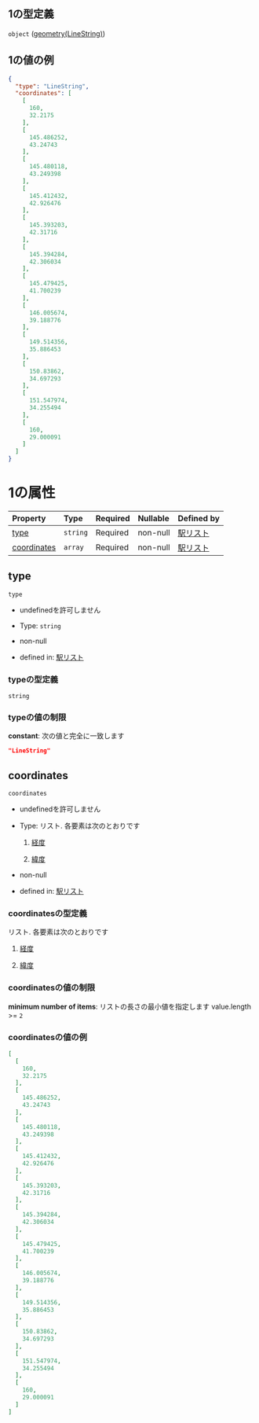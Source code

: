 ## 1の型定義

`object` ([geometry(LineString)](station-駅オブジェクト-properties-ボロノイ範囲-properties-geometrypolygonlinestring-oneof-geometrylinestring.md))

## 1の値の例

```json
{
  "type": "LineString",
  "coordinates": [
    [
      160,
      32.2175
    ],
    [
      145.486252,
      43.24743
    ],
    [
      145.480118,
      43.249398
    ],
    [
      145.412432,
      42.926476
    ],
    [
      145.393203,
      42.31716
    ],
    [
      145.394284,
      42.306034
    ],
    [
      145.479425,
      41.700239
    ],
    [
      146.005674,
      39.188776
    ],
    [
      149.514356,
      35.886453
    ],
    [
      150.83862,
      34.697293
    ],
    [
      151.547974,
      34.255494
    ],
    [
      160,
      29.000091
    ]
  ]
}
```

# 1の属性

| Property                    | Type     | Required | Nullable | Defined by                                                                                                                                                                                                                      |
| :-------------------------- | :------- | :------- | :------- | :------------------------------------------------------------------------------------------------------------------------------------------------------------------------------------------------------------------------------ |
| [type](#type)               | `string` | Required | non-null | [駅リスト](station-駅オブジェクト-properties-ボロノイ範囲-properties-geometrypolygonlinestring-oneof-geometrylinestring-properties-type.md "undefined#/items/properties/voronoi/properties/geometry/oneOf/1/properties/type")                    |
| [coordinates](#coordinates) | `array`  | Required | non-null | [駅リスト](station-駅オブジェクト-properties-ボロノイ範囲-properties-geometrypolygonlinestring-oneof-geometrylinestring-properties-linestringの座標リスト.md "undefined#/items/properties/voronoi/properties/geometry/oneOf/1/properties/coordinates") |

## type



`type`

*   undefinedを許可しません

*   Type: `string`

*   non-null

*   defined in: [駅リスト](station-駅オブジェクト-properties-ボロノイ範囲-properties-geometrypolygonlinestring-oneof-geometrylinestring-properties-type.md "undefined#/items/properties/voronoi/properties/geometry/oneOf/1/properties/type")

### typeの型定義

`string`

### typeの値の制限

**constant**: 次の値と完全に一致します

```json
"LineString"
```

## coordinates



`coordinates`

*   undefinedを許可しません

*   Type: リスト. 各要素は次のとおりです

    1.  [経度](station-駅オブジェクト-properties-ボロノイ範囲-properties-geometrypolygonlinestring-oneof-geometrylinestring-properties-linestringの座標リスト-座標点-items-経度.md "check type definition")

    2.  [緯度](station-駅オブジェクト-properties-ボロノイ範囲-properties-geometrypolygonlinestring-oneof-geometrylinestring-properties-linestringの座標リスト-座標点-items-緯度.md "check type definition")

*   non-null

*   defined in: [駅リスト](station-駅オブジェクト-properties-ボロノイ範囲-properties-geometrypolygonlinestring-oneof-geometrylinestring-properties-linestringの座標リスト.md "undefined#/items/properties/voronoi/properties/geometry/oneOf/1/properties/coordinates")

### coordinatesの型定義

リスト. 各要素は次のとおりです

1.  [経度](station-駅オブジェクト-properties-ボロノイ範囲-properties-geometrypolygonlinestring-oneof-geometrylinestring-properties-linestringの座標リスト-座標点-items-経度.md "check type definition")

2.  [緯度](station-駅オブジェクト-properties-ボロノイ範囲-properties-geometrypolygonlinestring-oneof-geometrylinestring-properties-linestringの座標リスト-座標点-items-緯度.md "check type definition")

### coordinatesの値の制限

**minimum number of items**: リストの長さの最小値を指定します value.length >= `2`

### coordinatesの値の例

```json
[
  [
    160,
    32.2175
  ],
  [
    145.486252,
    43.24743
  ],
  [
    145.480118,
    43.249398
  ],
  [
    145.412432,
    42.926476
  ],
  [
    145.393203,
    42.31716
  ],
  [
    145.394284,
    42.306034
  ],
  [
    145.479425,
    41.700239
  ],
  [
    146.005674,
    39.188776
  ],
  [
    149.514356,
    35.886453
  ],
  [
    150.83862,
    34.697293
  ],
  [
    151.547974,
    34.255494
  ],
  [
    160,
    29.000091
  ]
]
```
